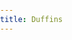 ```yaml
---
title: Duffins
---
```

<html>
<head>
<title>Duffins</title>

<meta charset='utf-8' />
    <meta name='viewport' content='initial-scale=1,maximum-scale=1,user-scalable=no' />
    <script src='https://api.mapbox.com/mapbox-gl-js/v2.1.1/mapbox-gl.js'></script>
    <link href='https://api.mapbox.com/mapbox-gl-js/v2.1.1/mapbox-gl.css' rel='stylesheet' />
    <script src="https://unpkg.com/intersection-observer@0.5.1/intersection-observer.js"></script>
    <script src="https://unpkg.com/scrollama"></script>
    <link rel="stylesheet" href="https://cdnjs.cloudflare.com/ajax/libs/font-awesome/4.7.0/css/font-awesome.min.css">
    <style>
        body {
            margin:0; 
            padding:0; 
            font-family: sans-serif;
        }
        a, a:hover, a:visited {
            color: #75b8ff;
        }
        #map {
            top:0; 
            height: 100vh;
            width:100vw;
            position: fixed;
            z-index: -5;
        }
        #header {
            margin: 3vh auto;
            width: 90vw;
            padding: 2vh;
            text-align: center;
        }
        #footer {
            width: 100%;
            min-height: 5vh;
            padding-top: 2vh;
            padding-bottom: 2vh;
            text-align: center;
            line-height: 25px;
            font-size: 13px;
        }
        .fa {
            padding: 1px;
            width: 10px;
            text-align: center;
            text-decoration: none;
            border-radius: 50%;
          }
          
        #features {
            padding-top: 10vh;
            padding-bottom: 10vh;
            z-index: 100;
        }
        .container-lg {
             max-width: 100vw !important;
             margin-right: auto;
             margin-left: auto;
        }   
        
        .px-3 {
             padding-right: 0px !important;
             padding-left: 0px !important;
        }
        .markdown-body h2 {
        border-bottom: 0px !important;
        }
        
         .markdown-body h1 {
        border-bottom: 0px !important;
        }
        
        .centered {
            width: 50vw;
            margin: 0 auto;
        }
        .lefty {
            width: 33vw;
            margin-left: 5vw;
        }
        .righty {
            width: 33vw;
            margin-left: 62vw;
        }
        .light {
            color: #444;
            background-color: #fafafa;
        }
        .dark {
            color: #fafafa;
            background-color: #444;
        }
        .step {
            padding-bottom: 50vh;
            /* margin-bottom: 10vh; */
            opacity: 0.25;
        }
        .step.active {
            opacity: 0.9;
        }

        .step div {
            padding:  25px 50px;
            line-height: 25px;
            font-size: 14px;
        }

        .step img {
            width: 60%;
        }

        @media (max-width: 750px) {
            #features {
                width: 90vw;
                margin: 0 auto;
            }
        }
        </style>
</head>

<body>
	
<div id="map"></div>
<div id="story"></div>
<script>
	var config = {
    style: 'mapbox://styles/reachabove/cklkzbol1105f17pce3kwxj6g',
    accessToken: 'pk.eyJ1IjoicmVhY2hhYm92ZSIsImEiOiJja2xpY3V1Z2MwN3Z1MnVtd2FseG5yMnhuIn0.-ZA1RuBCOgW9BiWitgpgXQ',
    showMarkers: false,
    theme: 'dark',
    alignment: 'left',
    title: 'Save Our Duffins Creek Wetland',
    subtitle: 'By a Concerned Group of Grade 7 Students',
    byline: '',
    footer: 'Footer </br>Special Thanks to:</br>© Reach Above, 2021',
    chapters: [
        {
            id: 'Chapter1',
            title: 'Introduction',
            description: 'We are a group of concerned Grade 7 students from the Pickering and Ajax area of Durham Region,Ontario,Canada. We are trying to stop the proposed warehouse and parking lot development on a wetland that is connected to Duffins Creek,which is an important part of our local watershed.',
            location: {
                center: [-90.22113, 48.57957 ],
                zoom:  3.51,
                pitch: 0.00,
                bearing: 0.00
            },
            onChapterEnter: [
                {
                    layer: 'municipal-boundaries-3857-9l5equ',
                    opacity: 0.6
                }
            ],
            onChapterExit: [
                {
                    layer: 'municipal-boundaries-3857-9l5equ',
                    opacity: 0.0
                },
                {
                    layer: 'municipal-boundaries-3857-9l5equ',
                    opacity: 0.0
                }
                 
            ]
        },
        {
            id: 'Chapter2',
            title: 'Where it all began',
            image: './duffins/Chapter2.PNG',
	    source: '<small>Image:<a href="https://www.cbc.ca/news/canada/toronto/pickering-wetland-building-proposal-1.5784390"> CBC News</a></small>',
            description: 'Our class read this article back in October and it sparked a lot of debate. We want people to have jobs - especially those who lost them because of the pandemic but we are also concerned about our environment. We want a healthy place to live and grow up. We began doing some research and writing letters to people who might help us learn more.Most of them visited our virtual classroom to tell us about it.',
            location: {
                center: [-79.03893, 43.83587],
                zoom: 12.00,
                pitch: 0.00,
                bearing: 0.00
            },
            onChapterEnter: [{
                    layer: 'wetlands-3857-59jd17',
                    opacity: 0.5
                }],
            onChapterExit: []
       
        },
	 {
            id: 'Chapter3',
            title: 'Why are wetlands important to our environment?',
            image: './duffins/Chapter3.jpg',
	    source: '<small>Image:<a href="http://butane.chem.uiuc.edu/pshapley/Environmental/L32/1.html"> Professor Patricia Shapley, University of Illinois</a></small>',
            description: 'Wetlands provide habitat for wildlife including migratory birds and amphibians. They help to combat climate change by capturing carbon. Wetlands filter rain water and protect rivers and lakes from erosion. This prevents water pollution and protects marine life.',
            location: {
                center: [ -79.03893, 43.83587],
                zoom: 12.5,
                pitch: 0.00,
                bearing: -16.80
            },
            onChapterEnter: [
                {
                    layer: 'wetlands-3857-59jd17',
                    opacity: 0.9
                }
            ],
            onChapterExit: [
                {
                    layer: 'wetlands-3857-59jd17',
                    opacity: 0.9
                }
            ]       
        },
        {
            id: 'Chapter 4',
            title: 'Why are wetlands important to humans?',
            image: './duffins/Chapter4.jpeg',
	    source: '<small>Image:<a href="https://www.tvo.org/article/poster-child-for-destruction-the-fight-to-save-the-duffins-creek-wetland-from-developers"> TVO</a></small>',
            description: 'Wetlands do two main things for us. First, they filter our drinking water by removing toxins and debris as water flows into our drinking water source (Lake Ontario). Second, wetlands prevent our houses and businesses and roads from flooding by holding water when it rains a lot or when a lot of snow melts at one time. If we remove the Duffins Creek wetland, it will make treating our drinking water more difficult and expensive and may leave our neighbourhoods vulnerable to flooding because there would be nowhere for the water to go.',
            location: {
                center: [ -79.03893, 43.83587],
                zoom: 13,
                pitch: 60.00,
                bearing: -8.00
            },
			
            onChapterEnter: [ {
                    layer: 'wetlands-3857-59jd17',
                    opacity: 0.9
                }],
            onChapterExit: [
                {
                    layer: 'wetlands-3857-59jd17',
                    opacity: 0.9
                }]
            
        },
        {
            id: 'Chapter5',
            title: 'Why do we need a warehouse and parking lot?',
            image: './duffins/chapter5.jpg',
	    source: '<small>Image:<a href="https://ilsr.org/5-things-local-officials-need-to-know-about-amazon/"> Institute for Local Self-Reliance</a></small>',
            description: 'There are two main reasons to build a warehouse and parking lot in our city. First, it will provide jobs for people who need them. This especially important as many have lost their jobs due to the COVID 19 pandemic. Second, the development will provide a lot of tax revenue for the City of Pickering. This will help them provide the much needed services for our community.',
            location: {
                center: [-79.05529, 43.83974],
                zoom: 13.35,
                pitch: 56.50,
                bearing: 0.00
            },
            onChapterEnter: [
                {
                    layer: 'mzo',
                    opacity: 0.75
                },
            ],
            onChapterExit: []
        },
    {
            id: 'Chapter6',
            title: 'Interview with City of Pickering',
            image: './duffins/Chapter6.jpeg',
	    source: '<small>Image:<a href="https://www.pickering.ca/en/city-hall/mayorsmessage.aspx"> Town of Pickering</a></small>',
            description: 'We wrote to David Ryan, Mayor of Pickering, to ask about the project. Mark Guinto, Manager of Public Affairs joined us for an interview. The City of Pickering and Region of Durham applied to have an area south of the 401 rezoned to make it possible to build a warehouse and parking lot.  Mark Guinto explained that it would help to have it there so the people who work at the warehouse could shop at the new Durham Live complex across the road when on their breaks. He explained that the wetland would be rebuilt and the animals would just move to the new location. Mr. Guinto did not tell us where this new wetland would be built. He explained how it would bring many much needed jobs to Pickering so people would not have to drive far to work.',
            location: {
                center: [-79.08360, 43.83773],
                zoom: 17.36,
                pitch: 56.50,
                
            },
            
            onChapterEnter: [],
            onChapterExit: []
              
            },
        {
            id: 'Chapter7',
            title: 'How are zoning decisions made?',
            description: 'The reason why this warehouse development has received so much attention is because of how the decision was made. Usually, if a municipality (city) wants to rezone an area of land, they have to apply to the Conservation Authority (TRCA in this case) and go through public consultation. The City of Pickering avoided the TRCA and public consultation by applying to the Minister of Municipal Affairs directly asking the Minister to issue a Minister’s Zoning Order. The City of Pickering knew the TRCA would not allow them to develop here because of the fact that it is such an important wetland for our drinking water and flood protection.',
	    image: './duffins/Chapter7.PNG',
            location: {
                center: [-79.08403, 43.83788],
                zoom: 16.00,
                pitch: 0.00,
                bearing: 0.00
            },
             onChapterEnter: [],
             onChapterExit: []
             
        },
        {
            id: 'Chapter8',
            title: 'Interview with Steve Heuchert, TRCA',
            image: './duffins/Chapter8.PNG',
            description: 'We wanted to learn more about how the decision to build on this land was made so we wrote a letter to an urban planner from the TRCA, Steve Heuchert. Mr. Heuchert explained that most of the wetlands in southern Ontario have been lost to development. This makes the wetland in Pickering very important for filtering our drinking water and protecting us from flooding. Researchers and scientists from the Ministry of Natural Resources have made it an environmentally protected area. This means that the area could not be paved over or developed.He shared with us three other locations that have been proposed for the warehouse that are not protected and are already zoned for this kind of business. He explained all the different competing interests and how each voice was important. It is very important that we make room for businesses and jobs as well as a safe and clean environment.',
            location: {
                center: [-79.08403, 43.83788],
                zoom: 16.00,
                pitch: 0.00,
                bearing: 0.00
            },
             onChapterEnter: [{
                    layer: 'ggh-significantemp-dxhakr',
                    opacity: 0.00
                },],
             onChapterExit: [{
                    layer: 'ggh-significantemp-dxhakr',
                    opacity: 0.60
                }]
             
        },
            {
            id: 'Chapter9',
            title: 'Interview with Tim Gray, Environmental Defence',
            image: './duffins/Chapter9.PNG',
	    source: '<small>Image:<a href="https://www.cbc.ca/news/canada/toronto/pickering-wetland-building-proposal-1.5784390"> CBC</a></small>',
            description: 'Environmental Defence is an organization that works to protect the Canadian environment by working with businesses, governments, citizens, scientists, and lawyers to protect our water, air and soil for future generations. We had a chance to meet with Tim Gray, the Executive Director and he shared his concerns about the proposed development on the Duffins Creek wetland. He is even taking the Provincial government to court because he and others believe that the MZO that was issued to skip the scientific research and the decision of the Conservation Authority was unlawful. He reminded us that this wetland cannot be recreated somewhere else. There are plenty of other places for a warehouse in Pickering that are already paved over.',
            location: {
                center: [-79.05826, 43.84497],
                zoom:  11.66,
                pitch: 0.00,
                bearing: 0.00
            },
             onChapterEnter: [{
                    layer: 'ggh-significantemp-dxhakr',
                    opacity: 0.60
                },],
             onChapterExit: [{
                    layer: 'ggh-significantemp-dxhakr',
                    opacity: 0.00
                }]
        },
           {
            id: 'Chapter10',
            title: 'Interview with Chief Kelly LaRocca, MSIFN',
            image: './duffins/Chapter10.jpg',
	    source: '<small>Image:<a href="https://www.tvo.org/article/poster-child-for-destruction-the-fight-to-save-the-duffins-creek-wetland-from-developers"> TVO</a></small>',
            description: 'The area the City of Pickering wants to develop is part of the traditional territory of the Mississaugas of Scugog Island. We wrote to Chief Kelly LaRocca for her opinion. She strongly disagrees with the development plan because of the potential for flooding and the importance of the wetland ecosystem for the environment and First Nations. The wetland is sacred land that needs to be protected for future generations. As the wetland is part of the traditional and treaty territory of MSIFN, it was their Constitutional right to be consulted. The Mayor of Pickering, Region of Durham, nor the Province reached out for meaningful discussion.',
            location: {
                center: [ -78.88920,44.17819],
                zoom:  12.51,
                pitch: 0.00,
                bearing:  0.00
            },
             onChapterEnter: [
                   { layer: 'ggh-significantemp-dxhakr',
                    opacity: 0.00
                }
             ],
            onChapterExit: [
	           {layer: 'ajax-annandale',
                    opacity: 0.75
                }
	     ]
        },
		
        {
            id: 'Chapter11',
            title: 'Mayor Shaun Collier, Town of Ajax',
	    image: './duffins/Chapter11.jpg',
	    source: '<small>Image:<a href="https://www.ajax.ca/en/inside-townhall/council-members.aspx#Mayor-Shaun-Collier"> Town of Ajax</a></small>',
            description: 'Shaun Collier, Mayor of Ajax has made it clear that he does not support developing on this provincially significant wetland. He says that this wetland is worth $3 million per year in what it does for our community - filtering water and supporting biodiversity. It is part of our culture and actually saves us money. It would not be smart to pave over it. We also learned that the Town of Ajax also has plans for a warehouse development very near the same place. However, this area was not protected by the TRCA. The land was re-zoned for development through the proper channels and no MZO was used.',
            location: {
                center: [-79.05743, 43.83878],
                zoom: 14.32,
                pitch: 55.00,
                bearing: -15.68
            },
             onChapterEnter: [],
             onChapterExit: []
        },
        
       {
            id: 'Chapter12',
            title: 'Interview with Annamie Paul, Leader of the Federal Green Party',
            image: './duffins/Chapter12.jpg',
	    source: '<small>Image:<a href="https://windsorstar.com/news/local-news/cities-will-be-key-in-green-recovery-green-party-leader-says"> Windsor Star</a></small>',
            description: 'Annamie Paul is the leader of the Federal Green party of Canada and we got to interview her on the Duffins Creek proposal. Her opinion is to preserve and protect our natural spaces for the long term. Annamie Paul wants to conserve the biodiversity Duffins creek provides us. She also talked about thinking more carefully on what we build and what kind of projects we do. We need high paying jobs that are stable and secure but also do not damage the environment. We need jobs that can actually help us repair the damage we have done to our ecosystem.',
            location: {
                center: [-75.68992, 45.42469],
                zoom: 8.97,
                pitch: 0.00,
                bearing: 0.00
            },
            onChapterEnter: [],
            onChapterExit: []
        },
        
    {
            id: 'Chapter13',
            title: 'Interview with Mike Schreiner, MPP',
            image: './duffins/Chapter13.PNG',
	    source: '<small>Image:<a href="https://www.cbc.ca/news/canada/kitchener-waterloo/green-party-mike-schreiner-financial-help-municipalities-1.5656168"> CBC News</a></small>',
            description: 'Mike Schreiner is the MPP of the City of Guelph in the Region of Wellington. Groups like Environmental Defence, the David Suzuki Foundation, and Ontario Nature are also registering their concern, as is the Green Party of Ontario, whose leader Mike Schreiner called it a "Reckless request to pave over the natural areas that prevent flooding" He also said ¨ Wetlands are vital for filtering our drinking water and protecting us from flooding.¨ In an interview with our class. One more thing Mike scheiner said is ¨We cannot risk removing these protections for an Amazon warehouse.¨As you can tell from his statements he would like to keep the wetlands. Mike schreiner is going to help us voice our concerns.',
            location: {
                center: [  -79.39156, 43.66239 ],
                zoom: 16.00,
                pitch: 55.00,
                bearing: -15.68
            },
             onChapterEnter: [],
             onChapterExit: []
        },
         {
            id: 'Chapter14',
            title: 'Taking Action',
            image: './duffins/Chapter14.jpg',
            description: 'We disagree with the paving over of an important wetland in Pickering and we hope you agree. We have written a petition that has been approved by the Clerk’s Office. Mike Schreiner, MPP and Ontario Green Party Leader has agreed to read them on our behalf in the Ontario Legislature. Print and sign our petition <a href="https://docs.google.com/document/d/1ns3jzwtCvhkCiIy9hQTbc7Y2WYkEm-I1xApZiLCZ2Mg/edit?usp=sharing">PICKERING WETLAND PETITION</a> and send it here: <br>MPP Mike Schreiner, Room 451 111 Wellesley St. W. Toronto, Main Legislative Building, Queens Park, Toronto, ON  M7A 1A2 <br>You can also write to your local MPP to let them know that you want the MZO on the Duffins Creek wetland removed and the land protected.',
            location: {
                center: [ -79.06120, 43.83727],
                zoom: 15.59,
                pitch: 0.00,
                bearing: 0.00
            },
            onChapterEnter: [],
            onChapterExit: []
        },
	{
            id: 'Chapter15',
            title: 'News Update',
            image: './duffins/Chapter15.jpg',
            description: 'A lot has happened in the past week regarding this issue. In fact, a spokesperson from Amazon has come forward and said that they would not build a warehouse on a provincially significant wetland. Mayor David Ryan has expressed his disappointment. The developer has promised not to develop on the land. However, the MZO that was issued is still in place and the land is still not safe from being paved over. We need as many people as possible to come forward to pressure the Provincial government to remove the MZO for this property and encourage the City of Pickering to protect this land in perpetuity (forever).',
            location: {
                center: [ -79.06120, 43.83727],
                zoom: 15.59,
                pitch: 0.00,
                bearing: 0.00
            },
            onChapterEnter: [],
            onChapterExit: []
        },
      ]
};


var layerTypes = {
    'fill': ['fill-opacity'],
    'line': ['line-opacity'],
    'circle': ['circle-opacity', 'circle-stroke-opacity'],
    'symbol': ['icon-opacity', 'text-opacity'],
    'raster': ['raster-opacity'],
    'fill-extrusion': ['fill-extrusion-opacity']
}

var alignments = {
    'left': 'lefty',
    'center': 'centered',
    'right': 'righty'
}

function getLayerPaintType(layer) {
    var layerType = map.getLayer(layer).type;
    return layerTypes[layerType];
}

function setLayerOpacity(layer) {
    var paintProps = getLayerPaintType(layer.layer);
    paintProps.forEach(function(prop) {
        map.setPaintProperty(layer.layer, prop, layer.opacity);
    });
}

var story = document.getElementById('story');
var features = document.createElement('div');
features.classList.add(alignments[config.alignment]);
features.setAttribute('id', 'features');

var header = document.createElement('div');

if (config.title) {
    var titleText = document.createElement('h1');
    titleText.innerText = config.title;
    header.appendChild(titleText);
}

if (config.subtitle) {
    var subtitleText = document.createElement('h2');
    subtitleText.innerText = config.subtitle;
    header.appendChild(subtitleText);
}

if (config.byline) {
    var bylineText = document.createElement('p');
    bylineText.innerText = config.byline;
    header.appendChild(bylineText);
}

if (header.innerText.length > 0) {
    header.classList.add(config.theme);
    header.setAttribute('id', 'header');
    story.appendChild(header);
}

config.chapters.forEach((record, idx) => {
    var container = document.createElement('div');
    var chapter = document.createElement('div');
    
    if (record.title) {
        var title = document.createElement('h3');
        title.innerText = record.title;
        chapter.appendChild(title);
    }
    
    if (record.image) {
        var image = new Image();  
        image.src = record.image;  
        chapter.appendChild(image);
    }
    
      if (record.source) {
        var story = document.createElement('p');
        story.innerHTML = record.source;
        chapter.appendChild(story);
    }
       
    if (record.description) {
        var story = document.createElement('p');
        story.innerHTML = record.description;
        chapter.appendChild(story);
    }

    container.setAttribute('id', record.id);
    container.classList.add('step');
    if (idx === 0) {
        container.classList.add('active');
    }

    chapter.classList.add(config.theme);
    container.appendChild(chapter);
    features.appendChild(container);
});

story.appendChild(features);

var footer = document.createElement('div');

if (config.footer) {
    var footerText = document.createElement('p');
    footerText.innerHTML = config.footer;
    footer.appendChild(footerText);
}

if (footer.innerText.length > 0) {
    footer.classList.add(config.theme);
    footer.setAttribute('id', 'footer');
    story.appendChild(footer);
}

mapboxgl.accessToken = config.accessToken;

const transformRequest = (url) => {
    const hasQuery = url.indexOf("?") !== -1;	  
    const suffix = hasQuery ? "&pluginName=journalismScrollytelling" : "?pluginName=journalismScrollytelling";	  
    return {
      url: url + suffix
    }	  
}

var map = new mapboxgl.Map({
    container: 'map',
    style: config.style,
    center: config.chapters[0].location.center,
    zoom: config.chapters[0].location.zoom,
    bearing: config.chapters[0].location.bearing,
    pitch: config.chapters[0].location.pitch,
    scrollZoom: false,
    transformRequest: transformRequest
});

var marker = new mapboxgl.Marker();
if (config.showMarkers) {
    marker.setLngLat(config.chapters[0].location.center).addTo(map);
}

// instantiate the scrollama
var scroller = scrollama();

map.on("load", function() {
    // setup the instance, pass callback functions
    scroller
    .setup({
        step: '.step',
        offset: 0.5,
        progress: true
    })
    .onStepEnter(response => {
        var chapter = config.chapters.find(chap => chap.id === response.element.id);
        response.element.classList.add('active');
        map.flyTo(chapter.location);
        if (config.showMarkers) {
            marker.setLngLat(chapter.location.center);
        }
        if (chapter.onChapterEnter.length > 0) {
            chapter.onChapterEnter.forEach(setLayerOpacity);
        }
    })
    .onStepExit(response => {
        var chapter = config.chapters.find(chap => chap.id === response.element.id);
        response.element.classList.remove('active');
        if (chapter.onChapterExit.length > 0) {
            chapter.onChapterExit.forEach(setLayerOpacity);
        }
    });
});

// setup resize event
window.addEventListener('resize', scroller.resize);
</script>


</body>
</html>

